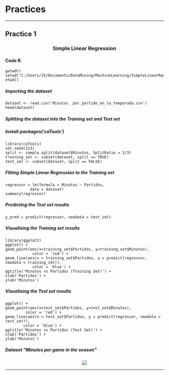 # Practices
---
## Practice 1
### <html><H3 align="center"> Simple Linear Regression </H3></html>
#### Code R.
    getwd()
    setwd("C:/Users/JS/Documents/DataMining/MachineLearning/SimpleLinearRegression")
    etwd()
##### Importing the dataset
    dataset <- read.csv('Minutos_ por_partido_en_la_temporada.csv')
    head(dataset)
##### Splitting the dataset into the Training set and Test set
##### Install.packages('caTools')
    library(caTools)
    set.seed(123)
    split <- sample.split(dataset$Minutos, SplitRatio = 2/3)
    training_set <- subset(dataset, split == TRUE)
    test_set <- subset(dataset, split == FALSE)
##### Fitting Simple Linear Regression to the Training set
    regressor = lm(formula = Minutos ~ Partidos,
               data = dataset)
    summary(regressor)
##### Predicting the Test set results
    y_pred = predict(regressor, newdata = test_set)
##### Visualising the Training set results
    library(ggplot2)
    ggplot() +
    geom_point(aes(x=training_set$Partidos, y=training_set$Minutos),
                color = 'red') +
    geom_line(aes(x = training_set$Partidos, y = predict(regressor, newdata = training_set)),
                color = 'blue') +
    ggtitle('Minutos vs Partidos (Training Set)') +
    xlab('Partidos') +
    ylab('Minutos')
##### Visualising the Test set results
    ggplot() +
    geom_point(aes(x=test_set$Partidos, y=test_set$Minutos),
             color = 'red') +
    geom_line(aes(x = test_set$Partidos, y = predict(regressor, newdata = test_set)),
            color = 'blue') +
    ggtitle('Minutos vs Partidos (Test Set)') +
    xlab('Partidos') +
    ylab('Minutos')
##### Dataset "Minutes per game in the season"
<html><div align="center"><img src="https://i.ibb.co/9sSbSkB/dataset.png"></div></html>

---